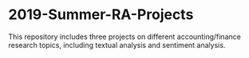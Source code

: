 # 2019-Summer-RA-Projects
This repository includes three projects on different accounting/finance research topics, including textual analysis and sentiment analysis.
